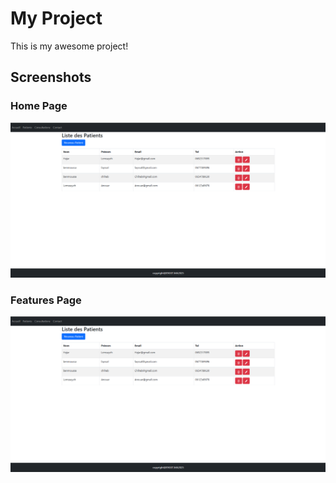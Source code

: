 # My Project

This is my awesome project!

## Screenshots

### Home Page
![Home Page](screenshots/ListDesPatients.png)

### Features Page
![Features Page](screenshots/ListDesPatients.png)
